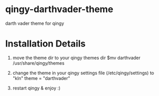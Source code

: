 qingy-darthvader-theme
======================

darth vader theme for qingy

Installation Details
====================

1. move the theme dir to your qingy themes dir
		$mv darthvader /usr/share/qingy/themes

2. change the theme in your qingy settings file (/etc/qingy/settings) to "kln"
		theme = "darthvader"

3. restart qingy & enjoy :)
